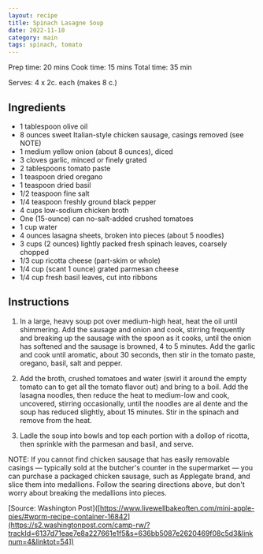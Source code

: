 ```yaml
---
layout: recipe
title: Spinach Lasagne Soup
date: 2022-11-10
category: main
tags: spinach, tomato
---
```


Prep time: 20 mins
Cook time: 15 mins
Total time: 35 min

Serves: 4 x 2c. each (makes 8 c.)

## Ingredients
* 1 tablespoon olive oil
* 8 ounces sweet Italian-style chicken sausage, casings removed (see NOTE)
* 1 medium yellow onion (about 8 ounces), diced
* 3 cloves garlic, minced or finely grated
* 2 tablespoons tomato paste
* 1 teaspoon dried oregano
* 1 teaspoon dried basil
* 1/2 teaspoon fine salt
* 1/4 teaspoon freshly ground black pepper
* 4 cups low-sodium chicken broth
* One (15-ounce) can no-salt-added crushed tomatoes
* 1 cup water
* 4 ounces lasagna sheets, broken into pieces (about 5 noodles)
* 3 cups (2 ounces) lightly packed fresh spinach leaves, coarsely chopped
* 1/3 cup ricotta cheese (part-skim or whole)
* 1/4 cup (scant 1 ounce) grated parmesan cheese
* 1/4 cup fresh basil leaves, cut into ribbons

## Instructions
1. In a large, heavy soup pot over medium-high heat, heat the oil until shimmering. Add the sausage and onion and cook, stirring frequently and breaking up the sausage with the spoon as it cooks, until the onion has softened and the sausage is browned, 4 to 5 minutes. Add the garlic and cook until aromatic, about 30 seconds, then stir in the tomato paste, oregano, basil, salt and pepper.

2. Add the broth, crushed tomatoes and water (swirl it around the empty tomato can to get all the tomato flavor out) and bring to a boil. Add the lasagna noodles, then reduce the heat to medium-low and cook, uncovered, stirring occasionally, until the noodles are al dente and the soup has reduced slightly, about 15 minutes. Stir in the spinach and remove from the heat.

3. Ladle the soup into bowls and top each portion with a dollop of ricotta, then sprinkle with the parmesan and basil, and serve.

NOTE: If you cannot find chicken sausage that has easily removable casings — typically sold at the butcher's counter in the supermarket — you can purchase a packaged chicken sausage, such as Applegate brand, and slice them into medallions. Follow the searing directions above, but don't worry about breaking the medallions into pieces.

[Source: Washington Post]([https://www.livewellbakeoften.com/mini-apple-pies/#wprm-recipe-container-16842](https://s2.washingtonpost.com/camp-rw/?trackId=6137d71eae7e8a227661e1f5&s=636bb5087e2620469f08c5d3&linknum=4&linktot=54])
